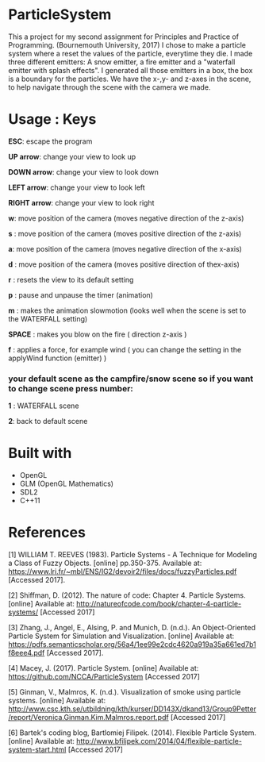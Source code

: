 # ParticleSystem

This a project for my second assignment for Principles and Practice of Programming. (Bournemouth University, 2017)
I chose to make a particle system where a reset the values of the particle, everytime they die. 
I made three different emitters: A snow emitter, a fire emitter and a "waterfall emitter with splash effects". 
I generated all those emitters in a box, the box is a boundary for the particles. We have the x-,y- and z-axes in the scene, to help navigate
through the scene with the camera we made. 

# Usage : Keys
**ESC**: escape the program

**UP arrow**: change your view to look up 

**DOWN arrow**: change your view to look down

**LEFT arrow**: change your view to look left

**RIGHT arrow**: change your view to look right 


**w**: move position of the camera (moves negative direction of the z-axis)

**s** : move position of the camera (moves positive direction of the z-axis)

**a**: move position of the camera (moves negative direction of the x-axis)

**d** : move position of the camera (moves positive direction of thex-axis)


**r** : resets the view to its default setting 

**p** : pause and unpause the timer (animation)

**m** : makes the animation slowmotion (looks well when the scene is set to the WATERFALL setting)


**SPACE** : makes you blow on the fire ( direction z-axis )

**f** : applies a force, for example wind ( you can change the setting in the applyWind function (emitter) ) 


### your default scene as the campfire/snow scene so if you want to change scene press number:

**1** : WATERFALL scene 

**2**: back to default scene 

# Built with 
- OpenGL
- GLM (OpenGL Mathematics) 
- SDL2 
- C++11

# References 
[1] WILLIAM T. REEVES (1983). Particle Systems - A Technique for Modeling a Class of Fuzzy Objects. [online] pp.350-375. Available at: https://www.lri.fr/~mbl/ENS/IG2/devoir2/files/docs/fuzzyParticles.pdf [Accessed 2017].

[2] Shiffman, D. (2012). The nature of code: Chapter 4. Particle Systems. [online] Available at: http://natureofcode.com/book/chapter-4-particle-systems/ [Accessed 2017] 

[3] Zhang, J., Angel, E., Alsing, P. and Munich, D. (n.d.). An Object-Oriented Particle System for Simulation and Visualization. [online] Available at: https://pdfs.semanticscholar.org/56a4/1ee99e2cdc4620a919a35a661ed7b1f8eee4.pdf [Accessed 2017].

[4] Macey, J. (2017). Particle System. [online] Available at: https://github.com/NCCA/ParticleSystem [Accessed 2017]

[5] Ginman, V., Malmros, K. (n.d.). Visualization of smoke using particle systems. [online] Available at: http://www.csc.kth.se/utbildning/kth/kurser/DD143X/dkand13/Group9Petter/report/Veronica.Ginman.Kim.Malmros.report.pdf [Accessed 2017] 

[6] Bartek's coding blog, Bartlomiej Filipek. (2014). Flexible Particle System. [online] Available at: http://www.bfilipek.com/2014/04/flexible-particle-system-start.html [Accessed 2017]





